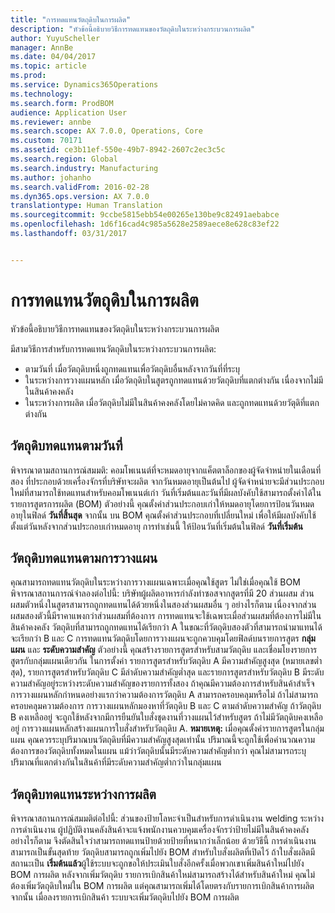 ```yaml
---
title: "การทดแทนวัตถุดิบในการผลิต"
description: "หัวข้อนี้อธิบายวิธีการทดแทนของวัตถุดิบในระหว่างกระบวนการผลิต"
author: YuyuScheller
manager: AnnBe
ms.date: 04/04/2017
ms.topic: article
ms.prod: 
ms.service: Dynamics365Operations
ms.technology: 
ms.search.form: ProdBOM
audience: Application User
ms.reviewer: annbe
ms.search.scope: AX 7.0.0, Operations, Core
ms.custom: 70171
ms.assetid: ce3b11ef-550e-49b7-8942-2607c2ec3c5c
ms.search.region: Global
ms.search.industry: Manufacturing
ms.author: johanho
ms.search.validFrom: 2016-02-28
ms.dyn365.ops.version: AX 7.0.0
translationtype: Human Translation
ms.sourcegitcommit: 9ccbe5815ebb54e00265e130be9c82491aebabce
ms.openlocfilehash: 1d6f16cad4c985a5628e2589aece8e628c83ef22
ms.lasthandoff: 03/31/2017


---
```


# <a name="material-substitution-in-manufacturing"></a>การทดแทนวัตถุดิบในการผลิต

หัวข้อนี้อธิบายวิธีการทดแทนของวัตถุดิบในระหว่างกระบวนการผลิต 

มีสามวิธีการสำหรับการทดแทนวัตถุดิบในระหว่างกระบวนการผลิต:

-   ตามวันที่ เมื่อวัตถุดิบหนึ่งถูกทดแทนเพื่อวัตถุดิบอื่นหลังจากวันที่ที่ระบุ
-   ในระหว่างการวางแผนหลัก เมื่อวัตถุดิบในสูตรถูกทดแทนด้วยวัตถุดิบที่แตกต่างกัน เนื่องจากไม่มีในสินค้าคงคลัง
-   ในระหว่างการผลิต เมื่อวัตถุดิบไม่มีในสินค้าคงคลังโดยไม่คาดคิด และถูกทดแทนด้วยวัตุดิที่แตกต่างกัน

## <a name="substituting-material-by-date"></a>วัตถุดิบทดแทนตามวันที่
พิจารณาตามสถานการณ์สมมติ: คอมโพเนนต์ที่จะหมดอายุจากแค็ตตาล็อกของผู้จัดจำหน่ายในเดือนที่สอง ที่ประกอบด้วยเครื่องจักรที่บริษัทจะผลิต จากวันหมดอายุเป็นต้นไป ผู้จัดจำหน่ายจะมีส่วนประกอบใหม่ที่สามารถใช้ทดแทนสำหรับคอมโพเนนต์เก่า วันที่เริ่มต้นและวันที่มีผลบังคับใช้สามารถตั้งค่าได้ในรายการสูตรการผลิต (BOM) ตัวอย่างนี้ คุณตั้งค่าส่วนประกอบเก่าให้หมดอายุโดยการป้อนวันหมดอายุในฟิลด์ **วันที่สิ้นสุด** จากนั้น บน BOM คุณตั้งค่าส่วนประกอบที่เปลี่ยนใหม่ เพื่อให้มีผลบังคับใช้ตั้งแต่วันหลังจากส่วนประกอบเก่าหมดอายุ การทำเช่นนี้ ให้ป้อนวันที่เริ่มต้นในฟิลด์ **วันที่เริ่มต้น**

## <a name="substituting-material-by-planning"></a>วัตถุดิบทดแทนตามการวางแผน
คุณสามารถทดแทนวัตถุดิบในระหว่างการวางแผนเฉพาะเมื่อคุณใช้สูตร ไม่ใช่เมื่อคุณใช้ BOM พิจารณาสถานการณ์จำลองต่อไปนี้: บริษัทผู้ผลิตอาหารกำลังทำซอสจากสูตรที่มี 20 ส่วนผสม ส่วนผสมตัวหนึ่งในสูตรสามารถถูกทดแทนได้ด้วยหนึ่งในสองส่วนผสมอื่น ๆ อย่างไรก็ตาม เนื่องจากส่วนผสมสองตัวนี้มีราคาแพงกว่าส่วนผสมที่ต้องการ การทดแทนจะใช้เฉพาะเมื่อส่วนผสมที่ต้องการไม่มีในสินค้าคงคลัง วัตถุดิบที่สามารถถูกทดแทนได้เรียกว่า A ในขณะที่วัตถุดิบสองตัวที่สามารถนำมาแทนได้จะเรียกว่า B และ C การทดแทนวัตถุดิบโดยการวางแผนจะถูกควบคุมโดยฟิลด์บนรายการสูตร **กลุ่มแผน** และ **ระดับความสำคัญ** ตัวอย่างนี้ คุณสร้างรายการสูตรสำหรับสามวัตถุดิบ และเชื่อมโยงรายการสูตรกับกลุ่มแผนเดียวกัน ในการตั้งค่า รายการสูตรสำหรับวัตถุดิบ A มีความสำคัญสูงสุด (หมายเลขต่ำสุด), รายการสูตรสำหรับวัตถุดิบ C มีลำดับความสำคัญต่ำสุด และรายการสูตรสำหรับวัตถุดิบ B มีระดับความสำคัญอยู่ระหว่างระดับความสำคัญของรายการทั้งสอง ถ้าคุณมีความต้องการสำหรับสินค้าสำเร็จ การวางแผนหลักกำหนดอย่างแรกว่าความต้องการวัตถุดิบ A สามารถครอบคลุมหรือไม่ ถ้าไม่สามารถครอบคลุมความต้องการ การวางแผนหลักมองหาที่วัตถุดิบ B และ C ตามลำดับความสำคัญ ถ้าวัตถุดิบ B คงเหลืออยู่ จะถูกใช้หลังจากมีการยืนยันใบสั่งชุดงานที่วางแผนไว้สำหรับสูตร ถ้าไม่มีวัตถุดิบคงเหลืออยู่ การวางแผนหลักสร้างแผนการใบสั่งสำหรับวัตถุดิบ A. **หมายเหตุ:** เมื่อคุณตั้งค่ารายการสูตรในกลุ่มแผน คุณควรระบุปริมาณบนวัตถุดิบที่มีความสำคัญสูงสุดเท่านั้น ปริมาณนี้จะถูกใช้เพื่อคำนวณความต้องการของวัตถุดิบทั้งหมดในแผน แม้ว่าวัตถุดิบนั้นมีระดับความสำคัญต่ำกว่า คุณไม่สามารถระบุปริมาณที่แตกต่างกันในสินค้าที่มีระดับความสำคัญต่ำกว่าในกลุ่มแผน

## <a name="substituting-material-during-production"></a>วัตถุดิบทดแทนระหว่างการผลิต
พิจารณาสถานการณ์สมมติต่อไปนี้: ส่วนของป้ายโลหะจำเป็นสำหรับการดำเนินงาน welding ระหว่างการดำเนินงาน ผู้ปฏิบัติงานคลังสินค้าจะแจ้งพนักงานควบคุมเครื่องจักรว่าป้ายไม่มีในสินค้าคงคลัง อย่างไรก็ตาม จึงตัดสินใจว่าสามารถทดแทนป้ายด้วยป้ายที่หนากว่าเล็กน้อย ด้วยวิธีนี้ การดำเนินงานสามารถเป็นขั้นสุดท้าย วัตถุดิบสามารถถูกเพิ่มไปยัง BOM สำหรับใบสั่งผลิตที่เปิดไว้ ถ้าใบสั่งผลิตมีสถานะเป็น **เริ่มต้นแล้ว**ผู้ใช้ระบบจะถูกขอให้ประเมินใบสั่งอีกครั้งเมื่อพวกเขาเพิ่มสินค้าใหม่ไปยัง BOM การผลิต หลังจากเพิ่มวัตถุดิบ รายการเบิกสินค้าใหม่สามารถสร้างได้สำหรับสินค้าใหม่ คุณไม่ต้องเพิ่มวัตถุดิบใหม่ใน BOM การผลิต แต่คุณสามารถเพิ่มได้โดยตรงกับรายการเบิกสินค้าการผลิต จากนั้น เมื่อลงรายการเบิกสินค้า ระบบจะเพิ่มวัตถุดิบไปยัง BOM การผลิต



